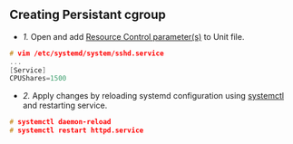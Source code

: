 ## Creating Persistant cgroup
- *1.* Open and add [Resource Control parameter(s)]() to Unit file.
```c
# vim /etc/systemd/system/sshd.service
...
[Service]
CPUShares=1500
```
- *2.* Apply changes by reloading systemd configuration using [systemctl](/Operating_Systems/Linux/Administration/Commands) and restarting service.
```c
# systemctl daemon-reload
# systemctl restart httpd.service
```
